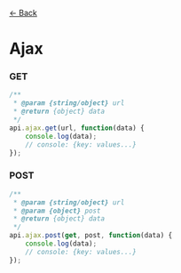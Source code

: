 [&#x2190; Back](/README.md)

# Ajax

### GET
```js
/**
 * @param {string/object} url
 * @return {object} data
 */
api.ajax.get(url, function(data) {
    console.log(data);
    // console: {key: values...}
});
```

### POST
```js
/**
 * @param {string/object} url
 * @param {object} post
 * @return {object} data
 */
api.ajax.post(get, post, function(data) {
    console.log(data);
    // console: {key: values...}
});
```